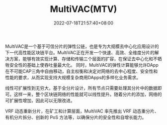 ﻿---
weight: 
title: "MultiVAC(MTV)"
description: "MultiVAC是一个基于可信分片的弹性公链，也是专为大规模去中心化应用设计的下一代高性能区块链平台"
date: 2022-07-18T21:57:40+08:00
lastmod: 2022-07-18T16:45:40+08:00
draft: false
authors: ["seven"]
featuredImage: "multivacmtv.webp"
link: "https://www.mtv.ac/"
tags: ["数字代币","MultiVAC(MTV)"]
categories: ["navigation"]
navigation: ["数字代币"]
lightgallery: true
toc: true
pinned: false
recommend: false
recommend1: false
---
MultiVAC是一个基于可信分片的弹性公链，也是专为大规模去中心化应用设计的下一代高性能区块链平台。MultiVAC正在开发一个快速、高效、全维度分片的解决方案，能够有效实现计算、存储和传输三个层面的扩容，在保证去中心化和不牺牲安全性的基础上使吞吐量最大化。
同时，MultiVAC的弹性计算能够允许DApp在不可能CAP三角中自由移动，自主权衡和决定对网络的去中心程度、安全性和性能的要求，从而实现支持大规模复杂商用DApps的多样化业务需求。

线性可扩展性到无穷大，基于全分片设计，所有节点只需要处理其分片中的数据即可。这样一来，整个区块链网络的性能就可以线性提升。随着分片的添加，网络的可扩展性增加，因此可以无限改进。

VRF 动态重新分片，在矿工和计算层面，MultiVAC 率先推出 VRF 动态重分片、有机分片拆分、创新的 PoS 方法等，以确保分片的安全性和自增长能力。